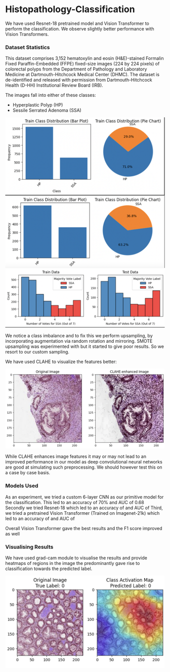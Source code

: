 # Histopathology-Classification

We have used Resnet-18 pretrained model and Vision Transformer to perform the classification. We observe slightly better performance with Vision Transformers.

### Dataset Statistics

This dataset comprises 3,152 hematoxylin and eosin (H&E)-stained Formalin Fixed Paraffin-Embedded (FFPE) fixed-size images (224 by 224 pixels) of colorectal polyps from the Department of Pathology and Laboratory Medicine at Dartmouth-Hitchcock Medical Center (DHMC). The dataset is de-identified and released with permission from Dartmouth-Hitchcock Health (D-HH) Institutional Review Board (IRB). 

The images fall into either of these classes:

- Hyperplastic Polyp (HP)
- Sessile Serrated Adenoma (SSA)

<img src="images/EDA1.png" alt="Thumbnails" width="600"/>
<img src="images/EDA2.png" alt="Thumbnails" width="600"/>

We notice a class imbalance and to fix this we perform upsampling, by incorporating augmentation via random rotation and mirroring. SMOTE upsampling was experimented with but it started to give poor results. So we resort to our custom sampling.

We have used CLAHE to visualize the features better:

<img src="images/EDA3.png" alt="Thumbnails" width="600"/>

While CLAHE enhances image features it may or may not lead to an improved performance in our model as deep convolutional neural networks are good at simulating such preprocessing. We should however test this on a case by case basis.

### Models Used
As an experiment, we tried a custom 6-layer CNN as our primitive model for the classification. This led to an accuracy of 70% and AUC of 0.68
Secondly we tried Resnet-18 which led to an accuracy of and AUC of 
Third, we tried a pretrained Vision Transformer (Trained on Imagenet-21k) which led to an accuracy of and AUC of

Overall Vision Transformer gave the best results and the F1 score improved as well

### Visualising Results
We have used grad-cam module to visualise the results and provide heatmaps of regions in the image the predominantly gave rise to classification towards the predicted label.

<img src="images/RESULT1.png" alt="Thumbnails" width="600"/>

